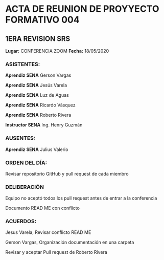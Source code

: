 # ACTA DE REUNION DE PROYYECTO FORMATIVO 004
## 1ERA REVISION SRS 
**Lugar:** CONFERENCIA ZOOM
**Fecha:** 18/05/2020
### ASISTENTES:
**Aprendiz SENA**  Gerson Vargas

**Aprendiz SENA**  Jesús Varela

**Aprendiz SENA** Luz de Aguas

**Aprendiz SENA**  Ricardo Vásquez

**Aprendiz SENA** Roberto Rivera

**Instructor SENA** Ing. Henry Guzmán 

### AUSENTES: 
**Aprendiz SENA**  Julius Valerio 

### ORDEN DEL DÍA:
Revisar repositorio GitHub y pull request de cada miembro

### DELIBERACIÓN 
Equipo no aceptó todos los pull request antes de entrar a la conferencia

Documento READ ME con conflicto 

### ACUERDOS:
Jesus Varela, Revisar conflicto READ ME

Gerson Vargas, Organización documentación en una carpeta

Revisar y aceptar Pull request de Roberto Rivera
